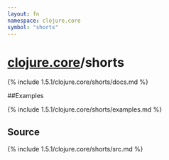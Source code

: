 ```yaml
---
layout: fn
namespace: clojure.core
symbol: "shorts"
---
```


# [clojure.core](../)/shorts

{% include 1.5.1/clojure.core/shorts/docs.md %}

##Examples

{% include 1.5.1/clojure.core/shorts/examples.md %}
## Source
{% include 1.5.1/clojure.core/shorts/src.md %}

